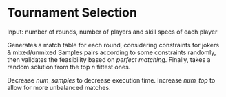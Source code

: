 # Tournament Selection

Input: number of rounds, number of players and skill specs of each player

Generates a match table for each round, considering constraints for jokers & mixed/unmixed
Samples pairs according to some constraints randomly, then validates the feasibility based on *perfect matching*.
Finally, takes a random solution from the top *n* fittest ones.

Decrease *num_samples* to decrease execution time.
Increase *num_top* to allow for more unbalanced matches. 

